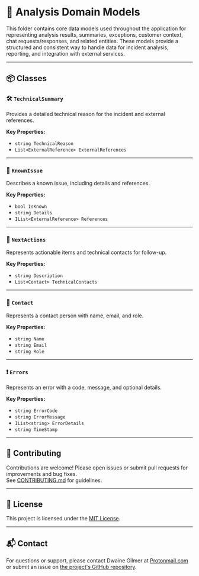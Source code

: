 ﻿# 🧠 Analysis Domain Models

This folder contains core data models used throughout the application for representing analysis results, summaries, exceptions, customer context, chat requests/responses, and related entities. These models provide a structured and consistent way to handle data for incident analysis, reporting, and integration with external services.

---

## 📦 Classes

### 🛠️ `TechnicalSummary`
Provides a detailed technical reason for the incident and external references.

**Key Properties:**
- `string TechnicalReason`
- `List<ExternalReference> ExternalReferences`

---

### 🐞 `KnownIssue`
Describes a known issue, including details and references.

**Key Properties:**
- `bool IsKnown`
- `string Details`
- `IList<ExternalReference> References`

---

### 🏃 `NextActions`
Represents actionable items and technical contacts for follow-up.

**Key Properties:**
- `string Description`
- `List<Contact> TechnicalContacts`

---

### 👤 `Contact`
Represents a contact person with name, email, and role.

**Key Properties:**
- `string Name`
- `string Email`
- `string Role`

---

### ❗ `Errors`
Represents an error with a code, message, and optional details.

**Key Properties:**
- `string ErrorCode`
- `string ErrorMessage`
- `IList<string> ErrorDetails`
- `string TimeStamp`

---

## 🤝 Contributing

Contributions are welcome! Please open issues or submit pull requests for improvements and bug fixes.  
See [CONTRIBUTING.md](../../CONTRIBUTING.md) for guidelines.

---

## 📄 License

This project is licensed under the [MIT License](../../LICENSE).

---

## 📬 Contact

For questions or support, please contact Dwaine Gilmer at [Protonmail.com](mailto:dwaine.gilmer@protonmail.com) or submit an issue on [the project's GitHub repository](https://github.com/your-org/your-repo).